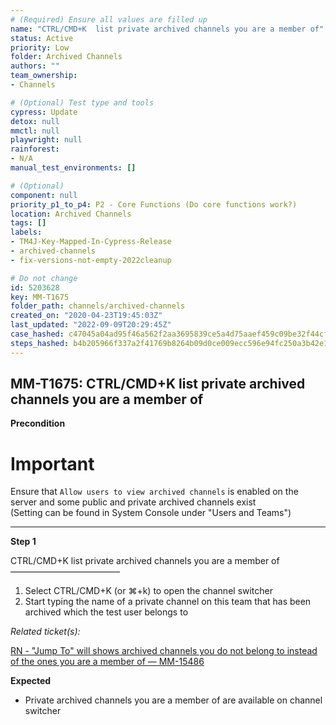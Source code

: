 ```yaml
---
# (Required) Ensure all values are filled up
name: "CTRL/CMD+K  list private archived channels you are a member of"
status: Active
priority: Low
folder: Archived Channels
authors: ""
team_ownership: 
- Channels

# (Optional) Test type and tools
cypress: Update
detox: null
mmctl: null
playwright: null
rainforest: 
- N/A
manual_test_environments: []

# (Optional)
component: null
priority_p1_to_p4: P2 - Core Functions (Do core functions work?)
location: Archived Channels
tags: []
labels: 
- TM4J-Key-Mapped-In-Cypress-Release
- archived-channels
- fix-versions-not-empty-2022cleanup

# Do not change
id: 5203628
key: MM-T1675
folder_path: channels/archived-channels
created_on: "2020-04-23T19:45:03Z"
last_updated: "2022-09-09T20:29:45Z"
case_hashed: c47045a04ad95f46a562f2aa3695839ce5a4d75aaef459c09be32f44cf0b32ed10c23700cd97997572fd4777cb4e1a52
steps_hashed: b4b205966f337a2f41769b8264b09d0ce009ecc596e94fc250a3b42e1ed9057c08fd462d24dfaaf108168db7dd966a29
---
```


## MM-T1675: CTRL/CMD+K list private archived channels you are a member of

**Precondition**

# Important

Ensure that `Allow users to view archived channels` is enabled on the server and some public and private archived channels exist\
(Setting can be found in System Console under "Users and Teams")

---

**Step 1**

CTRL/CMD+K list private archived channels you are a member of\
–––––––––––––––––––––––––

1. Select CTRL/CMD+K (or ⌘+k) to open the channel switcher
2. Start typing the name of a private channel on this team that has been archived which the test user belongs to

_Related ticket(s):_

[RN - "Jump To" will shows archived channels you do not belong to instead of the ones you are a member of — MM-15486](HTTPS://MATTERMOST.ATLASSIAN.NET/BROWSE/MM-15486)

**Expected**

- Private archived channels you are a member of are available on channel switcher
